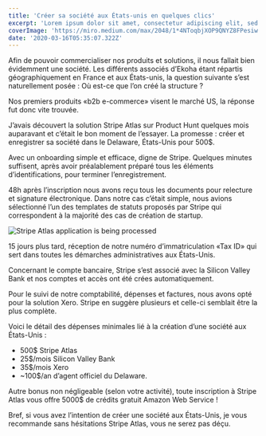 ```yaml
---
title: 'Créer sa société aux États-unis en quelques clics'
excerpt: 'Lorem ipsum dolor sit amet, consectetur adipiscing elit, sed do eiusmod tempor incididunt ut labore et dolore magna aliqua. Praesent elementum facilisis leo vel fringilla est ullamcorper eget. At imperdiet dui accumsan sit amet nulla facilities morbi tempus.'
coverImage: 'https://miro.medium.com/max/2048/1*4NToqbjXOP9QNYZ8FPesiw.png'
date: '2020-03-16T05:35:07.322Z'
---
```


Afin de pouvoir commercialiser nos produits et solutions, il nous fallait bien évidemment une société. Les différents associés d’Ekoha étant répartis géographiquement en France et aux États-unis, la question suivante s’est naturellement posée : Où est-ce que l’on créé la structure ?

Nos premiers produits «b2b e-commerce» visent le marché US, la réponse fut donc vite trouvée.

J’avais découvert la solution Stripe Atlas sur Product Hunt quelques mois auparavant et c’était le bon moment de l’essayer. La promesse : créer et enregistrer sa société dans le Delaware, États-Unis pour 500$.

Avec un onboarding simple et efficace, digne de Stripe. Quelques minutes suffisent, après avoir préalablement préparé tous les éléments d’identifications, pour terminer l’enregistrement.

48h après l’inscription nous avons reçu tous les documents pour relecture et signature électronique. Dans notre cas c’était simple, nous avions sélectionné l’un des templates de statuts proposés par Stripe qui correspondent à la majorité des cas de création de startup.

![Stripe Atlas application is being processed](/uploads/1_qglxwLjl4x2FbN-rDTmxpw.png)

15 jours plus tard, réception de notre numéro d’immatriculation «Tax ID» qui sert dans toutes les démarches administratives aux États-Unis.

Concernant le compte bancaire, Stripe s’est associé avec la Silicon Valley Bank et nos comptes et accès ont été crées automatiquement.

Pour le suivi de notre comptabilité, dépenses et factures, nous avons opté pour la solution Xero. Stripe en suggère plusieurs et celle-ci semblait être la plus complète.

Voici le détail des dépenses minimales lié à la création d’une société aux États-Unis :
- 500$ Stripe Atlas
- 25$/mois Silicon Valley Bank
- 35$/mois Xero
- ~100$/an d’agent officiel du Delaware.

Autre bonus non négligeable (selon votre activité), toute inscription à Stripe Atlas vous offre 5000$ de crédits gratuit Amazon Web Service !

Bref, si vous avez l’intention de créer une société aux États-Unis, je vous recommande sans hésitations Stripe Atlas, vous ne serez pas déçu.
